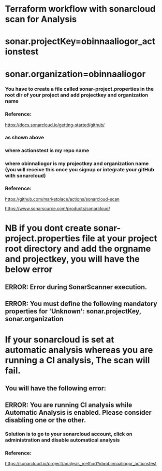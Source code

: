 # Terraform workflow with sonarcloud scan for Analysis

# sonar.projectKey=obinnaaliogor_actionstest
# sonar.organization=obinnaaliogor

### You have to create a file called sonar-project.properties in the root dir of your project and add projectkey and organization name
### Reference:
https://docs.sonarcloud.io/getting-started/github/
### as shown above
### where actionstest is my repo name
### where obinnaliogor is my projectkey and organization name (you will receive this once you signup or integrate your gitHub with sonarcloud)
### Reference:
https://github.com/marketplace/actions/sonarcloud-scan

https://www.sonarsource.com/products/sonarcloud/
# NB if you dont create sonar-project.properties file at your project root directory and add the orgname and projectkey, you will have the below error 

## ERROR: Error during SonarScanner execution.
## ERROR: You must define the following mandatory properties for 'Unknown': sonar.projectKey, sonar.organization

# If your sonarcloud is set at automatic analysis whereas you are running a CI analysis, The scan will fail.
## You will have the following error:

## ERROR: You are running CI analysis while Automatic Analysis is enabled. Please consider disabling one or the other.

### Solution is to go to your sonarcloud account, click on administration and disable automatical analysis
### Reference:
https://sonarcloud.io/project/analysis_method?id=obinnaaliogor_actionstest